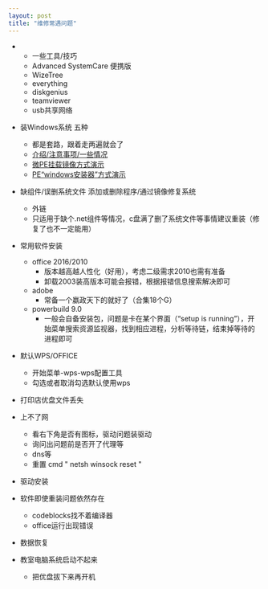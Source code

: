 ```yaml
---
layout: post
title: "维修常遇问题"
---
```

* * 一些工具/技巧
  - Advanced SystemCare  便携版
  - WizeTree
  - everything
  - diskgenius
  - teamviewer
  - usb共享网络

* 装Windows系统 五种

  * 都是套路，跟着走两遍就会了
  * [介绍/注意事项/一些情况](./安装系统)
  * [微PE挂载镜像方式演示](https://www.bilibili.com/video/av4801480/)
  * [PE“windows安装器”方式演示](https://www.bilibili.com/video/av14362314/)

* 缺组件/误删系统文件 添加或删除程序/通过镜像修复系统
  * 外链
  * 只适用于缺个.net组件等情况，c盘满了删了系统文件等事情建议重装（修复了也不一定能用）

* 常用软件安装
  - office 2016/2010
    - 版本越高越人性化（好用），考虑二级需求2010也需有准备
    - 卸载2003装高版本可能会报错，根据报错信息搜索解决即可
  - adobe
    - 常备一个嬴政天下的就好了（合集18个G）
  - powerbuild 9.0
    - 一般会自备安装包，问题是卡在某个界面（“setup is running”），开始菜单搜索资源监视器，找到相应进程，分析等待链，结束掉等待的进程即可

* 默认WPS/OFFICE

  * 开始菜单-wps-wps配置工具
  * 勾选或者取消勾选默认使用wps

* 打印店优盘文件丢失

* 上不了网

  * 看右下角是否有图标，驱动问题装驱动
  * 询问出问题前是否开了代理等
  * dns等
  * 重置 cmd    " netsh winsock reset "

* 驱动安装

* 软件即使重装问题依然存在
  * codeblocks找不着编译器
  * office运行出现错误

* 数据恢复

* 教室电脑系统启动不起来
  * 把优盘拔下来再开机




